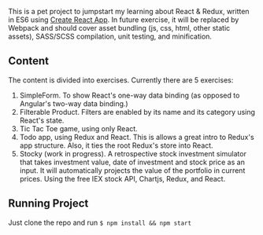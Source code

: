 This is a pet project to jumpstart my learning about React & Redux, written in ES6 using [Create React App](https://github.com/facebook/create-react-app). In future exercise, it will be replaced by Webpack and should cover asset bundling (js, css, html, other static assets), SASS/SCSS compilation, unit testing, and minification.

## Content
The content is divided into exercises. Currently there are 5 exercises:
1. SimpleForm. To show React's one-way data binding (as opposed to Angular's two-way data binding.)
2. Filterable Product. Filters are enabled by its name and its category using React's state.
3. Tic Tac Toe game, using only React. 
4. Todo app, using Redux and React. This is allows a great intro to Redux's app structure. Also, it ties the root Redux's store into React.
5. Stocky (work in progress). A retrospective stock investment simulator that takes investment value, date of investment and stock price as an input. It will automatically projects the value of the portfolio in current prices. Using the free IEX stock API, Chartjs, Redux, and React.

## Running Project

Just clone the repo and run `$ npm install && npm start`